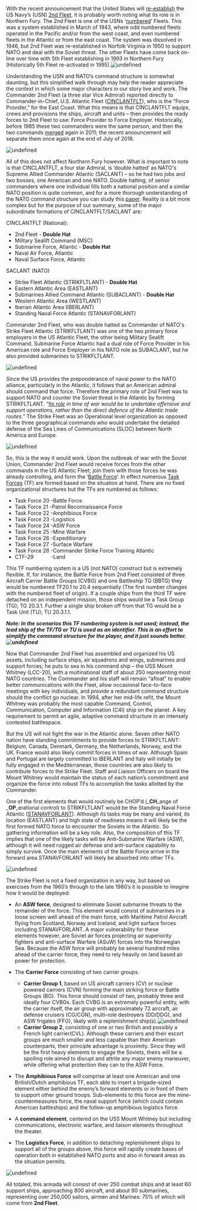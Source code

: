 With the recent announcement that the United States will [re-establish](https://news.usni.org/2018/05/04/navy-reestablishes-2nd-fleet-plan-calls-for-250-person-command-in-norfolk) the US Navy’s (USN) [2nd Fleet](https://en.wikipedia.org/wiki/United_States_Second_Fleet), it is probably worth noting what its role is in Northern Fury. The 2nd Fleet is one of the USNs ‘[numbered](https://www.history.navy.mil/browse-by-topic/wars-conflicts-and-operations/world-war-ii/1943/establishment-of-numbered-fleets.html)’ Fleets. This was a system established in March of 1943, where odd numbered fleets operated in the Pacific and/or from the west coast, and even numbered fleets in the Atlantic or from the east coast. The system was dissolved in 1946, but 2nd Fleet was re-established in Norfolk Virginia in 1950 to support NATO and deal with the Soviet threat. The other Fleets have come back on-line over time with 5th Fleet establishing in 1993 in Northern Fury (Historically 5th Fleet re-activated in 1995).![undefined](/assets/images/blog/fleetboundaries_0_o.jpg)

Understanding the USN and NATO’s command structure is somewhat daunting, but this simplified walk through may help the reader appreciate the context in which some major characters in our story live and work. The Commander 2nd Fleet (a three star Vice Admiral) reported directly to Commander-in-Chief, U.S. Atlantic Fleet ([CINCLANTFLT](https://en.wikipedia.org/wiki/United_States_Fleet_Forces_Command)), who is the “Force Provider,” for the East Coast. What this means is that CINCLANTFLT equips, crews and provisions the ships, aircraft and units – then provides the ready forces to 2nd Fleet to use: Force Provider to Force Employer. Historically, before 1985 these two commanders were the same person, and then the two commands [merged](http://www.navy.mil/submit/display.asp?story_id=63027) again in 2011; the recent announcement will separate them once again at the end of July of 2018.

![undefined](/assets/images/blog/norfolk-navy-yard_0_o.jpg)

All of this does not affect Northern Fury however. What is important to note is that CINCLANTFLT, a four star Admiral, is ‘double hatted’ as NATO's Supreme Allied Commander Atlantic (SACLANT) – so he had two jobs and two bosses, one American and one NATO. Double hatting, of senior commanders where one individual fills both a national position and a similar NATO position is quite common, and for a more thorough understanding of the NATO command structure you can study this [paper](https://shape.nato.int/resources/21/evolution%20of%20nato%20cmd%20structure%201951-2009.pdf). Reality is a bit more complex but for the purpose of our summary, some of the major subordinate formations of CINCLANTFLT/SACLANT are:

CINCLANTFLT (National):

- 2nd Fleet - **Double Hat**
- Military Sealift Command (MSC)
- Submarine Force, Atlantic - **Double Hat**
- Naval Air Force, Atlantic
- Naval Surface Force, Atlantic

SACLANT (NATO)

- Strike Fleet Atlantic (STRIKFLTLANT) - **Double Hat**
- Eastern Atlantic Area (EASTLANT)
- Submarines Allied Command Atlantic (SUBACLANT) - **Double Hat**
- Western Atlantic Area (WESTLANT)
- Iberian Atlantic Area (IBERLANT)
- Standing Naval Force Atlantic (STANAVFORLANT)

Commander 2nd Fleet, who was double hatted as Commander of NATO's Strike Fleet Atlantic (STRIKFLTLANT) was one of the two primary force employers in the US Atlantic Fleet, the other being Military Sealift Command. Submarine Force Atlantic had a dual role of Force Provider in his American role and Force Employer in his NATO role as SUBACLANT, but he also provided submarines to STRIKFLTLANT.

![undefined](/assets/images/blog/natoatlanticandchannelcommandssubareas-1024x587_0_o.png)

Since the US provides the preponderance of naval power to the NATO alliance, particularly in the Atlantic, it follows that an American admiral should command that force. Therefore the primary role of 2nd Fleet was to support NATO and counter the Soviet threat in the Atlantic by forming STRIKFLTLANT. _“[Its role](https://www.nato.int/archives/1st5years/chapters/7.htm) in time of war would be to undertake offensive and support operations, rather than the direct defence of the Atlantic trade routes.”_ The Strike Fleet was an Operational level organization as opposed to the three geographical commands who would undertake the detailed defense of the Sea Lines of Communications (SLOC) between North America and Europe.

![undefined](/assets/images/blog/screen-shot-2018-05-06-at-3.58.55-pm0-2_0_o.png)

So, this is the way it would work. Upon the outbreak of war with the Soviet Union, Commander 2nd Fleet would receive forces from the other commands in the US Atlantic Fleet; join them with those forces he was already controlling, and form the ‘[Battle Force](https://news.usni.org/2016/07/13/document-u-s-navy-battle-force-classification-guide)’. In effect numerous [Task Forces](https://en.wikipedia.org/wiki/Task_force) (TF) are formed based on the situation at hand. There are no fixed organizational structures but the TFs are numbered as follows:

- Task Force 20 -Battle Force
- Task Force 21 -Patrol Reconnaissance Force
- Task Force 22 -Amphibious Force
- Task Force 23 -Logistics
- Task Force 24 -ASW Force
- Task Force 25 -Mine Warfare
- Task Force 26 -Expeditionary
- Task Force 27 -Surface Warfare
- Task Force 28 -Commander Strike Force Training Atlantic
- CTF-29            -Land

This TF numbering system is a US (not NATO) construct but is extremely flexible. If, for instance, the Battle Force from 2nd Fleet consisted of three Aircraft Carrier Battle Groups (CVBG) and one Battleship TG (BBTG) they would be numbered TF20.1 to 20.4 sequentially (The first number changes with the numbered fleet of origin). If a couple ships from the third TF were detached on an independent mission, those ships would be a Task Group (TG); TG 20.3.1. Further a single ship broken off from that TG would be a Task Unit (TU); TU 20.3.1.1.

**_Note: In the scenarios this TF numbering system is not used; instead, the lead ship of the TF/TG or TU is used as an identifier. This is an effort to simplify the command structure for the player, and it just sounds better.![undefined](/assets/images/blog/uss-mount-whitney-lcc-20_0_o.jpg)_**

Now that Commander 2nd Fleet has assembled and organized his US assets, including surface ships, air squadrons and wings, submarines and support forces; he puts to sea in his command ship – the USS Mount Whitney (LCC-20), with a multinational staff of about 250 representing most NATO countries. The Commander and his staff will remain “afloat” to enable better communications with the Fleet, allow occasional face-to-face meetings with key individuals, and provide a redundant command structure should the conflict go nuclear. In 1994, after her mid-life refit, the Mount Whitney was probably the most capable Command, Control, Communication, Computer and Information (C4I) ship on the planet. A key requirement to permit an agile, adaptive command structure in an intensely contested battlespace.

But the US will not fight the war in the Atlantic alone. Seven other NATO nation have standing commitments to provide forces to STRIKFLTLANT: Belgium, Canada, Denmark, Germany, the Netherlands, Norway, and the UK. France would also likely commit forces in times of war. Although Spain and Portugal are largely committed to IBERLANT and Italy will initially be fully engaged in the Mediterranean, those countries are also likely to contribute forces to the Strike Fleet. Staff and Liaison Officers on board the Mount Whitney would maintain the status of each nation’s commitment and organize the force into robust TFs to accomplish the tasks allotted by the Commander.

One of the first elements that would routinely be CHOP’d (_**CH**\_ange of _**OP**\_erational control) to STRIKFLTLANT would be the Standing Naval Force Atlantic ([STANAVFORLANT](http://archives.nato.int/uploads/r/null/1/3/137697/0319_STANAVFORLANT-WELCOME_ABOARD_ENG.pdf)). Although its tasks may be many and varied, its location (EASTLANT) and high state of readiness means it will likely be the first formed NATO force to encounter the Soviets in the Atlantic. So gathering information will be a key role. Also, the composition of this TF implies that one of the likely tasks will be Anti-Submarine Warfare (ASW), although it will need rugged air defense and anti-surface capability to simply survive. Once the main elements of the Battle Force arrive in the forward area STANAVFORLANT will likely be absorbed into other TFs.

![undefined](/assets/images/blog/stanavforlant_0_o.jpg)

The Strike Fleet is not a fixed organization in any way, but based on exercises from the 1960’s through to the late 1980’s it is possible to imagine how it would be deployed:

- An **ASW force**, designed to eliminate Soviet submarine threats to the remainder of the force. This element would consist of submarines in a loose screen well ahead of the main force, with Maritime Patrol Aircraft flying from Scotland, Norway and Iceland, and light surface forces including STANAVFORLANT. A major vulnerability for these elements however, are Soviet air forces projecting air superiority fighters and anti-surface Warfare (ASuW) forces into the Norwegian Sea. Because the ASW force will probably be several hundred miles ahead of the carrier force, they need to rely heavily on land based air power for protection.
- The **Carrier Force** consisting of two carrier groups.

  - **Carrier Group 1**, based on US aircraft carriers (CV) or nuclear powered carriers (CVN) forming the main striking force or Battle Groups (BG). This force should consist of two, probably three and ideally four CVBGs. Each CVBG is an extremely powerful entity, with the carrier itself, the air group with approximately 72 aircraft, air defense cruisers (CG/CGN), multi-role destroyers (DD/DDG), and ASW frigates (FFG), likely with a replenishment ship(s).![undefined](/assets/images/blog/cvbg_0_o.jpg)
  - **Carrier Group 2**, consisting of one or two British and possibly a French light carrier(CVL). Although these carriers and their escort groups are much smaller and less capable than their American counterparts, their principle advantage is proximity. Since they will be the first heavy elements to engage the Soviets, theirs will be a spoiling role aimed to disrupt and attrite any major enemy maneuver, while offering what protection they can to the ASW Force.

- The **Amphibious Force** will comprise at least one American and one British/Dutch amphibious TF, each able to insert a brigade-sized element either behind the enemy’s forward elements or in front of them to support other ground troops. Sub-elements to this force are the mine-countermeasures force, the naval support force (which could contain American battleships) and the follow-up amphibious logistics force.
- A **command element**, centered on the USS Mount Whitney but including communications, electronic warfare, and liaison elements throughout the theater.
- The **Logistics Force**, in addition to detaching replenishment ships to support all of the groups above, this force will rapidly create bases of operation both in established NATO ports and also in forward areas as the situation permits.

![undefined](/assets/images/blog/ras_0_o.jpg)

All totaled, this armada will consist of over 250 combat ships and at least 60 support ships, approaching 800 aircraft, and about 90 submarines, representing over 250,000 sailors, airmen and Marines: 75% of which will come from **2nd Fleet**.

